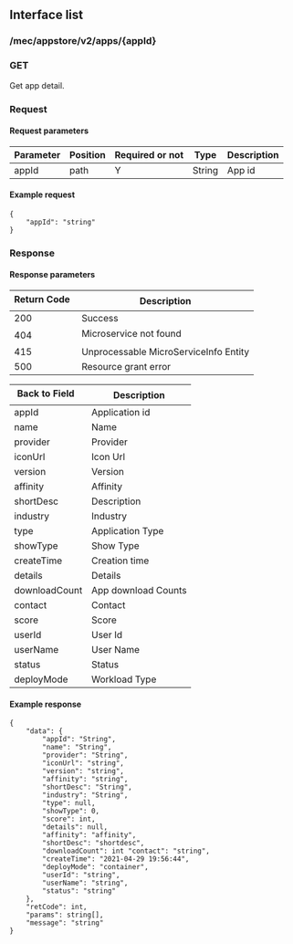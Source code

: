 ## Interface list

### /mec/appstore/v2/apps/{appId}
###  GET
Get app detail.
### Request
#### Request parameters

|Parameter |Position | Required or not | Type |Description|
|-----|-----|----|------|-----|
|appId | path |Y| String | App id |

#### Example request
```
{
    "appId": "string"
}
```

### Response
#### Response parameters
|Return Code  |Description|
|-----|-----|
|200 | Success |
|404 | Microservice not found |
|415 | Unprocessable MicroServiceInfo Entity  |
|500 | Resource grant error |

|Back to Field   |Description|
|-----|-----|
|appId | Application id |
|name | Name |
|provider | Provider |
|iconUrl | Icon Url |
|version | Version |
|affinity | Affinity |
|shortDesc | Description |
|industry | Industry |
|type | Application Type |
|showType | Show Type |
|createTime | Creation time |
|details | Details |
|downloadCount | App download Counts |
|contact | Contact |
|score | Score |
|userId | User Id |
|userName | User Name |
|status | Status |
|deployMode | Workload Type |

#### Example response
```
{
    "data": {
        "appId": "String",
        "name": "String",
        "provider": "String",
        "iconUrl": "string",
        "version": "string",
        "affinity": "string",
        "shortDesc": "String",
        "industry": "String",
        "type": null,
        "showType": 0,
        "score": int,
        "details": null,
        "affinity": "affinity",
        "shortDesc": "shortdesc",
        "downloadCount": int "contact": "string",
        "createTime": "2021-04-29 19:56:44",
        "deployMode": "container",
        "userId": "string",
        "userName": "string",
        "status": "string"
    },
    "retCode": int,
    "params": string[],
    "message": "string"
}
```
